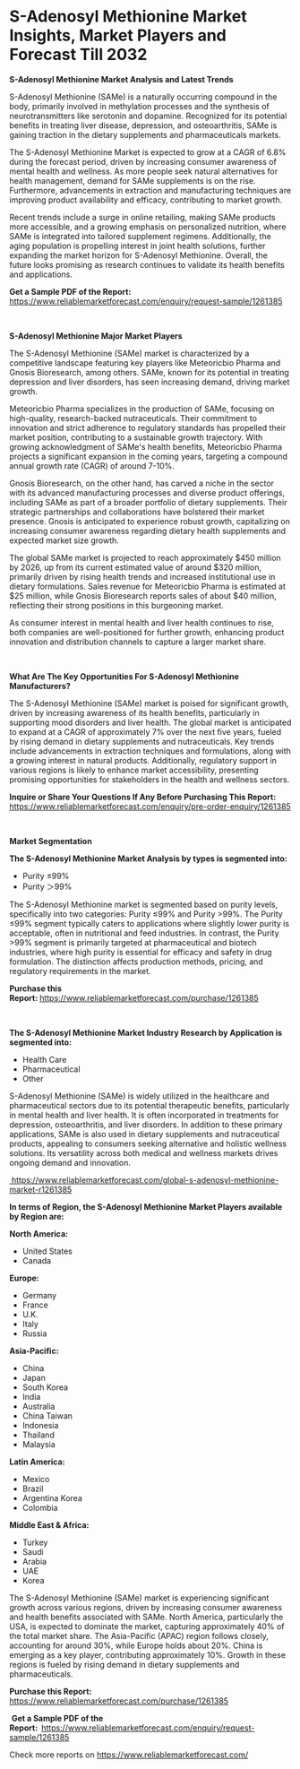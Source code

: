 <p><h1>S-Adenosyl Methionine Market Insights, Market Players and Forecast Till 2032</h1></p><p><strong>S-Adenosyl Methionine Market Analysis and Latest Trends</strong></p>
<p><p>S-Adenosyl Methionine (SAMe) is a naturally occurring compound in the body, primarily involved in methylation processes and the synthesis of neurotransmitters like serotonin and dopamine. Recognized for its potential benefits in treating liver disease, depression, and osteoarthritis, SAMe is gaining traction in the dietary supplements and pharmaceuticals markets.</p><p>The S-Adenosyl Methionine Market is expected to grow at a CAGR of 6.8% during the forecast period, driven by increasing consumer awareness of mental health and wellness. As more people seek natural alternatives for health management, demand for SAMe supplements is on the rise. Furthermore, advancements in extraction and manufacturing techniques are improving product availability and efficacy, contributing to market growth. </p><p>Recent trends include a surge in online retailing, making SAMe products more accessible, and a growing emphasis on personalized nutrition, where SAMe is integrated into tailored supplement regimens. Additionally, the aging population is propelling interest in joint health solutions, further expanding the market horizon for S-Adenosyl Methionine. Overall, the future looks promising as research continues to validate its health benefits and applications.</p></p>
<p><strong>Get a Sample PDF of the Report:&nbsp;</strong> <a href="https://www.reliablemarketforecast.com/enquiry/request-sample/1261385?utm_campaign=2145&utm_medium=2&utm_source=Github&utm_content=ia&utm_term=02022025&utm_id=s-adenosyl-methionine">https://www.reliablemarketforecast.com/enquiry/request-sample/1261385</a></p>
<p>&nbsp;</p>
<p><strong>S-Adenosyl Methionine Major Market Players</strong></p>
<p><p>The S-Adenosyl Methionine (SAMe) market is characterized by a competitive landscape featuring key players like Meteoricbio Pharma and Gnosis Bioresearch, among others. SAMe, known for its potential in treating depression and liver disorders, has seen increasing demand, driving market growth.</p><p>Meteoricbio Pharma specializes in the production of SAMe, focusing on high-quality, research-backed nutraceuticals. Their commitment to innovation and strict adherence to regulatory standards has propelled their market position, contributing to a sustainable growth trajectory. With growing acknowledgment of SAMe's health benefits, Meteoricbio Pharma projects a significant expansion in the coming years, targeting a compound annual growth rate (CAGR) of around 7-10%.</p><p>Gnosis Bioresearch, on the other hand, has carved a niche in the sector with its advanced manufacturing processes and diverse product offerings, including SAMe as part of a broader portfolio of dietary supplements. Their strategic partnerships and collaborations have bolstered their market presence. Gnosis is anticipated to experience robust growth, capitalizing on increasing consumer awareness regarding dietary health supplements and expected market size growth.</p><p>The global SAMe market is projected to reach approximately $450 million by 2026, up from its current estimated value of around $320 million, primarily driven by rising health trends and increased institutional use in dietary formulations. Sales revenue for Meteoricbio Pharma is estimated at $25 million, while Gnosis Bioresearch reports sales of about $40 million, reflecting their strong positions in this burgeoning market.</p><p>As consumer interest in mental health and liver health continues to rise, both companies are well-positioned for further growth, enhancing product innovation and distribution channels to capture a larger market share.</p></p>
<p>&nbsp;</p>
<p><strong>What Are The Key Opportunities For S-Adenosyl Methionine Manufacturers?</strong></p>
<p><p>The S-Adenosyl Methionine (SAMe) market is poised for significant growth, driven by increasing awareness of its health benefits, particularly in supporting mood disorders and liver health. The global market is anticipated to expand at a CAGR of approximately 7% over the next five years, fueled by rising demand in dietary supplements and nutraceuticals. Key trends include advancements in extraction techniques and formulations, along with a growing interest in natural products. Additionally, regulatory support in various regions is likely to enhance market accessibility, presenting promising opportunities for stakeholders in the health and wellness sectors.</p></p>
<p><strong>Inquire or Share Your Questions If Any Before Purchasing This Report:</strong> <a href="https://www.reliablemarketforecast.com/enquiry/pre-order-enquiry/1261385?utm_campaign=2145&utm_medium=2&utm_source=Github&utm_content=ia&utm_term=02022025&utm_id=s-adenosyl-methionine">https://www.reliablemarketforecast.com/enquiry/pre-order-enquiry/1261385</a></p>
<p>&nbsp;</p>
<p><strong>Market Segmentation</strong></p>
<p><strong>The S-Adenosyl Methionine Market Analysis by types is segmented into:</strong></p>
<p><ul><li>Purity ≤99%</li><li>Purity ＞99%</li></ul></p>
<p><p>The S-Adenosyl Methionine market is segmented based on purity levels, specifically into two categories: Purity ≤99% and Purity >99%. The Purity ≤99% segment typically caters to applications where slightly lower purity is acceptable, often in nutritional and feed industries. In contrast, the Purity >99% segment is primarily targeted at pharmaceutical and biotech industries, where high purity is essential for efficacy and safety in drug formulation. The distinction affects production methods, pricing, and regulatory requirements in the market.</p></p>
<p><strong>Purchase this Report:&nbsp;</strong><a href="https://www.reliablemarketforecast.com/purchase/1261385?utm_campaign=2145&utm_medium=2&utm_source=Github&utm_content=ia&utm_term=02022025&utm_id=s-adenosyl-methionine">https://www.reliablemarketforecast.com/purchase/1261385</a></p>
<p>&nbsp;</p>
<p><strong>The S-Adenosyl Methionine Market Industry Research by Application is segmented into:</strong></p>
<p><ul><li>Health Care</li><li>Pharmaceutical</li><li>Other</li></ul></p>
<p><p>S-Adenosyl Methionine (SAMe) is widely utilized in the healthcare and pharmaceutical sectors due to its potential therapeutic benefits, particularly in mental health and liver health. It is often incorporated in treatments for depression, osteoarthritis, and liver disorders. In addition to these primary applications, SAMe is also used in dietary supplements and nutraceutical products, appealing to consumers seeking alternative and holistic wellness solutions. Its versatility across both medical and wellness markets drives ongoing demand and innovation.</p></p>
<p><a href="https://www.reliablemarketforecast.com/global-s-adenosyl-methionine-market-r1261385?utm_campaign=2145&utm_medium=2&utm_source=Github&utm_content=ia&utm_term=02022025&utm_id=s-adenosyl-methionine">&nbsp;https://www.reliablemarketforecast.com/global-s-adenosyl-methionine-market-r1261385</a></p>
<p><strong>In terms of Region, the S-Adenosyl Methionine Market Players available by Region are:</strong></p>
<p>
    <p> <strong> North America: </strong>
        <ul>
            <li>United States</li>
            <li>Canada</li>
        </ul>
        </p> 
    <p> <strong> Europe: </strong>
        <ul>
            <li>Germany</li>
            <li>France</li>
            <li>U.K.</li>
            <li>Italy</li>
            <li>Russia</li>
        </ul>
        </p> 
    <p> <strong> Asia-Pacific: </strong>
        <ul>
            <li>China</li>
            <li>Japan</li>
            <li>South Korea</li>
            <li>India</li>
            <li>Australia</li>
            <li>China Taiwan</li>
            <li>Indonesia</li>
            <li>Thailand</li>
            <li>Malaysia</li>
        </ul>
        </p> 
    <p> <strong> Latin America: </strong>
        <ul>
            <li>Mexico</li>
            <li>Brazil</li>
            <li>Argentina Korea</li>
            <li>Colombia</li>
        </ul>
        </p> 
    <p> <strong> Middle East & Africa: </strong>
        <ul>
            <li>Turkey</li>
            <li>Saudi</li>
            <li>Arabia</li>
            <li>UAE</li>
            <li>Korea</li>
        </ul>
    </p>
    </p>
<p><p>The S-Adenosyl Methionine (SAMe) market is experiencing significant growth across various regions, driven by increasing consumer awareness and health benefits associated with SAMe. North America, particularly the USA, is expected to dominate the market, capturing approximately 40% of the total market share. The Asia-Pacific (APAC) region follows closely, accounting for around 30%, while Europe holds about 20%. China is emerging as a key player, contributing approximately 10%. Growth in these regions is fueled by rising demand in dietary supplements and pharmaceuticals.</p></p>
<p><strong>Purchase this Report: </strong><a href="https://www.reliablemarketforecast.com/purchase/1261385?utm_campaign=2145&utm_medium=2&utm_source=Github&utm_content=ia&utm_term=02022025&utm_id=s-adenosyl-methionine">https://www.reliablemarketforecast.com/purchase/1261385</a></p>
<p>&nbsp;<strong>Get a Sample PDF of the Report:&nbsp;&nbsp;</strong><a href="https://www.reliablemarketforecast.com/enquiry/request-sample/1261385?utm_campaign=2145&utm_medium=2&utm_source=Github&utm_content=ia&utm_term=02022025&utm_id=s-adenosyl-methionine">https://www.reliablemarketforecast.com/enquiry/request-sample/1261385</a></p>
<p><strong></strong></p>
<p>Check more reports on <a href="https://www.reliablemarketforecast.com/?utm_campaign=2145&utm_medium=2&utm_source=Github&utm_content=ia&utm_term=02022025&utm_id=s-adenosyl-methionine">https://www.reliablemarketforecast.com/</a></p>